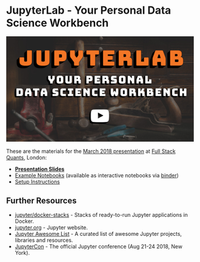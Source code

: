 # JupyterLab - Your Personal Data Science Workbench


<a href="https://skillsmatter.com/skillscasts/11613-jupyterlab-your-personal-data-science-workbench" target="_blank"><img src="banner.jpg" alt="video banner"></a>

These are the materials for the [March 2018 presentation](https://skillsmatter.com/skillscasts/11613-jupyterlab-your-personal-data-science-workbench) at [Full Stack Quants](http://fullstackquants.org/), London:

 * [**Presentation Slides**](https://rawgit.com/markusschanta/talks/master/2018-03%20-%20JupyterLab%20-%20Full%20Stack%20Quants/presentation.html)
 * [Example Notebooks](https://github.com/markusschanta/talks/tree/master/2018-03%20-%20JupyterLab%20-%20Full%20Stack%20Quants/notebooks) (available as interactive notebooks via [binder](https://mybinder.org/v2/gh/markusschanta/talks/master?urlpath=lab/tree/2018-03%20-%20JupyterLab%20-%20Full%20Stack%20Quants/notebooks))
 * [Setup Instructions](https://github.com/markusschanta/talks/blob/master/2018-03%20-%20JupyterLab%20-%20Full%20Stack%20Quants/setup.md)

## Further Resources

 * [jupyter/docker-stacks](https://github.com/jupyter/docker-stacks) - Stacks of ready-to-run Jupyter applications in Docker.
 * [jupyter.org](http://jupyter.org/) - Jupyter website.
 * [Jupyter Awesome List](https://github.com/markusschanta/awesome-jupyter) - A curated list of awesome Jupyter projects, libraries and resources.
 * [JupyterCon](https://conferences.oreilly.com/jupyter/jup-ny) - The official Jupyter conference (Aug 21-24 2018, New York).
